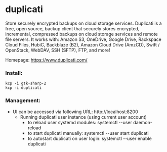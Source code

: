 # duplicati
Store securely encrypted backups on cloud storage services. Duplicati is a free, open source, backup client that securely stores encrypted, incremental, compressed backups on cloud storage services and remote file servers. It works with:     Amazon S3, OneDrive, Google Drive, Rackspace Cloud Files, HubiC, Backblaze (B2), Amazon Cloud Drive (AmzCD), Swift / OpenStack, WebDAV, SSH (SFTP), FTP, and more!

Homepage: https://www.duplicati.com/

### Install:
```
kcp -i gtk-sharp-2
kcp -i duplicati
```

### Management:
* UI can be accessed via following URL: http://localhost:8200
  * Running duplicati user instance (using current user account)
    - to reload user systemd modules:        systemctl --user daemon-reload
    - to start duplicati manually:           systemctl --user start duplicati
    - to autostart duplicati on user login:  systemctl --user enable duplicati
